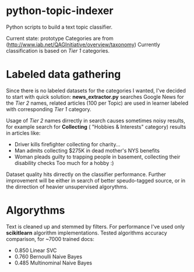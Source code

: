 # python-topic-indexer
Python scripts to build a text topic classifier.

Current state: prototype
Categories are from (http://www.iab.net/QAGInitiative/overview/taxonomy)
Currently classification is based on *Tier 1* categories.

# Labeled data gathering
Since there is no labeled datasets for the categories I wanted, I've decided to start with quick solution:
**news_extractor.py** searches Google News for the *Tier 2* names, related articles (100 per Topic) are used in learner labeled with corresponding *Tier 1* category. 

Usage of *Tier 2* names dirrectly in search causes sometimes noisy results, for example search for **Collecting** ( "Hobbies & Interests" category) results in articles like:
 - Driver kills firefighter collecting for charity...
 - Man admits collecting $275K in dead mother's NYS benefits
 - Woman pleads guilty to trapping people in basement, collecting their disability checks
Too much for a hobby :)

Dataset quality hits dirrectly on the classifier performance. Further improvement will be either in search of better speudo-tagged source, or in the dirrection of heavier unsupervised algorythms.

# Algorythms
Text is cleaned up and stemmed by filters.
For performance I've used only  **scikitlearn** algorithm implementations.
Tested algorithms accuracy comparison, for ~7000 trained docs:
 - 0.850 Linear SVC
 - 0.760 Bernoulli Naive Bayes
 - 0.485 Multinominal Naive Bayes
